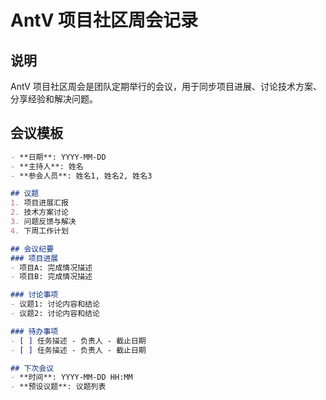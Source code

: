 # AntV 项目社区周会记录

## 说明

AntV 项目社区周会是团队定期举行的会议，用于同步项目进展、讨论技术方案、分享经验和解决问题。

## 会议模板

```markdown
- **日期**: YYYY-MM-DD
- **主持人**: 姓名
- **参会人员**: 姓名1, 姓名2, 姓名3

## 议题
1. 项目进展汇报
2. 技术方案讨论
3. 问题反馈与解决
4. 下周工作计划

## 会议纪要
### 项目进展
- 项目A: 完成情况描述
- 项目B: 完成情况描述

### 讨论事项
- 议题1: 讨论内容和结论
- 议题2: 讨论内容和结论

### 待办事项
- [ ] 任务描述 - 负责人 - 截止日期
- [ ] 任务描述 - 负责人 - 截止日期

## 下次会议
- **时间**: YYYY-MM-DD HH:MM
- **预设议题**: 议题列表
```
